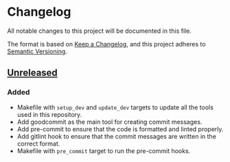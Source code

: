 # Changelog

All notable changes to this project will be documented in this file.

The format is based on [Keep a Changelog](https://keepachangelog.com/en/1.1.0/), and this project adheres to [Semantic Versioning](https://semver.org/spec/v2.0.0.html).

## [Unreleased]

### Added

- Makefile with `setup_dev` and `update_dev` targets to update all the tools used in this repository.
- Add goodcommit as the main tool for creating commit messages.
- Add pre-commit to ensure that the code is formatted and linted properly.
- Add gitlint hook to ensure that the commit messages are written in the correct format.
- Makefile with `pre_commit` target to run the pre-commit hooks.

[unreleased]: https://github.com/nantli/repo-template/compare/v0.0.0...HEAD
